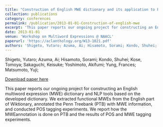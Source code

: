 ```yaml
---
title: "Construction of English MWE dictionary and its application to POS tagging"
collection: publications
category: conferences
permalink: /publication/2013-01-01-Construction-of-english-mwe
excerpt: 'This paper reports our ongoing project for constructing an English multiword expression (MWE) dictionary and NLP tools based on the developed dictionary. We extracted functional MWEs from the English part of Wiktionary, annotated the Penn Treebank (PTB) with MWE information, and conducted POS tagging experiments. We report how the MWEannotation is done on PTB and the results of POS and MWE tagging experiments.'
date: 2013-01-01
venue: 'Workshop on Multiword Expressions @ NAACL'
paperurl: 'https://aclanthology.org/W13-1021.pdf'
authors: 'Shigeto, Yutaro; Azuma, Ai; Hisamoto, Sorami; Kondo, Shuhei; Kose, Tomoya; Sakaguchi, Keisuke; Yoshimoto, Akifumi; Yung, Frances; Matsumoto, Yuji; '
---
```

Shigeto, Yutaro; Azuma, Ai; Hisamoto, Sorami; Kondo, Shuhei; Kose, Tomoya; Sakaguchi, Keisuke; Yoshimoto, Akifumi; Yung, Frances; Matsumoto, Yuji; 

<a href='https://aclanthology.org/W13-1021.pdf'>Download paper here</a>

This paper reports our ongoing project for constructing an English multiword expression (MWE) dictionary and NLP tools based on the developed dictionary. We extracted functional MWEs from the English part of Wiktionary, annotated the Penn Treebank (PTB) with MWE information, and conducted POS tagging experiments. We report how the MWEannotation is done on PTB and the results of POS and MWE tagging experiments.
